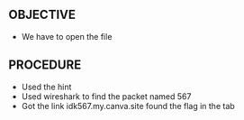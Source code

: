 ## OBJECTIVE
- We have to open the file
## PROCEDURE
- Used the hint 
- Used wireshark to find the packet named 567
- Got the link idk567.my.canva.site
found the flag in the tab
